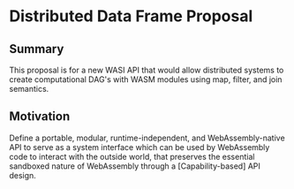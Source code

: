 # Distributed Data Frame Proposal

## Summary

This proposal is for a new WASI API that would allow distributed systems to create computational DAG's with WASM modules using map, filter, and join semantics.

## Motivation

Define a portable, modular, runtime-independent, and WebAssembly-native API
   to serve as a system interface which can be used by WebAssembly code to
   interact with the outside world, that preserves the essential sandboxed
   nature of WebAssembly through a [Capability-based] API design.
